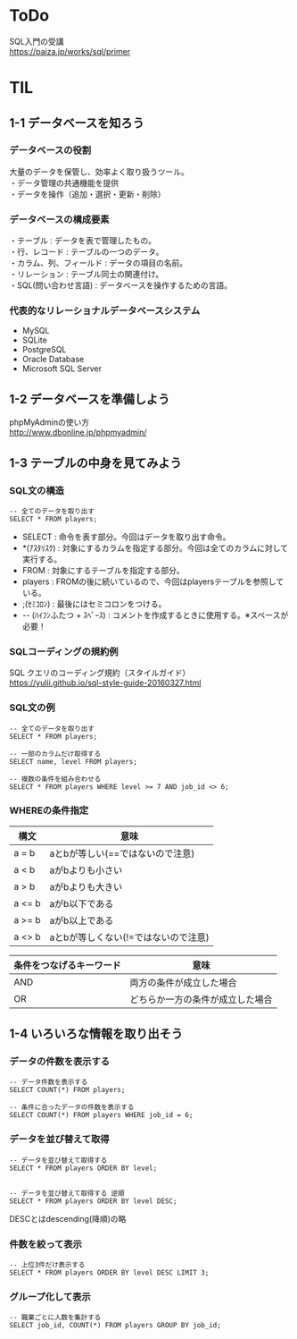 # ToDo
SQL入門の受講<br>
https://paiza.jp/works/sql/primer

# TIL

## 1-1 データベースを知ろう

### データベースの役割
大量のデータを保管し、効率よく取り扱うツール。<br>
・データ管理の共通機能を提供<br>
・データを操作（追加・選択・更新・削除）<br>

### データベースの構成要素
・テーブル : データを表で管理したもの。<br>
・行、レコード : テーブルの一つのデータ。<br>
・カラム、列、フィールド : データの項目の名前。<br>
・リレーション : テーブル同士の関連付け。<br>
・SQL(問い合わせ言語) : データベースを操作するための言語。

### 代表的なリレーショナルデータベースシステム
- MySQL
- SQLite
- PostgreSQL
- Oracle Database
- Microsoft SQL Server

## 1-2 データベースを準備しよう
phpMyAdminの使い方<br>
http://www.dbonline.jp/phpmyadmin/

## 1-3 テーブルの中身を見てみよう

### SQL文の構造
```
-- 全てのデータを取り出す
SELECT * FROM players;
```
- SELECT : 命令を表す部分。今回はデータを取り出す命令。<br>
- *(ｱｽﾀﾘｽｸ) : 対象にするカラムを指定する部分。今回は全てのカラムに対して実行する。<br>
- FROM : 対象にするテーブルを指定する部分。<br>
- players : FROMの後に続いているので、今回はplayersテーブルを参照している。<br>
- ;(ｾﾐｺﾛﾝ) : 最後にはセミコロンをつける。<br>
- -- (ﾊｲﾌﾝふたつ + ｽﾍﾟｰｽ) : コメントを作成するときに使用する。※スペースが必要！

### SQLコーディングの規約例
SQL クエリのコーディング規約（スタイルガイド）<br>
https://yulii.github.io/sql-style-guide-20160327.html

### SQL文の例
```
-- 全てのデータを取り出す
SELECT * FROM players;

-- 一部のカラムだけ取得する
SELECT name, level FROM players;

-- 複数の条件を組み合わせる
SELECT * FROM players WHERE level >= 7 AND job_id <> 6;
```


### WHEREの条件指定
|構文|意味|
|-|-|
|a = b|aとbが等しい(==ではないので注意)|
|a < b|aがbよりも小さい|
|a > b|aがbよりも大きい|
|a <= b|aがb以下である|
|a >= b|aがb以上である|
|a <> b|aとbが等しくない(!=ではないので注意)|


|条件をつなげるキーワード|意味|
|-|-|
|AND|両方の条件が成立した場合|
|OR|どちらか一方の条件が成立した場合|

## 1-4 いろいろな情報を取り出そう

### データの件数を表示する
```
-- データ件数を表示する
SELECT COUNT(*) FROM players;

-- 条件に合ったデータの件数を表示する
SELECT COUNT(*) FROM players WHERE job_id = 6;
```

### データを並び替えて取得
```
-- データを並び替えて取得する
SELECT * FROM players ORDER BY level;


-- データを並び替えて取得する 逆順
SELECT * FROM players ORDER BY level DESC;
```
DESCとはdescending(降順)の略

### 件数を絞って表示
```
-- 上位3件だけ表示する
SELECT * FROM players ORDER BY level DESC LIMIT 3;
```

### グループ化して表示
```
-- 職業ごとに人数を集計する
SELECT job_id, COUNT(*) FROM players GROUP BY job_id;
```